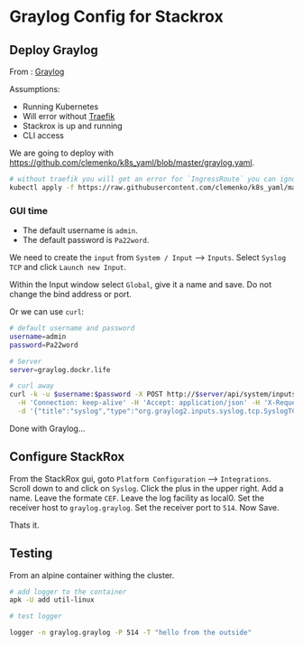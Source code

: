 # Graylog Config for Stackrox

## Deploy Graylog

From : [Graylog](https://www.graylog.org/)

Assumptions:

* Running Kubernetes
* Will error without [Traefik](https://traefik.io/)
* Stackrox is up and running
* CLI access

We are going to deploy with https://github.com/clemenko/k8s_yaml/blob/master/graylog.yaml.

```bash
# without traefik you will get an error for `IngressRoute` you can ignore this.
kubectl apply -f https://raw.githubusercontent.com/clemenko/k8s_yaml/master/graylog.yaml
```

### GUI time

* The default username is `admin`.
* The default password is `Pa22word`.

We need to create the `input` from `System / Input` --> `Inputs`. Select `Syslog TCP` and click `Launch new Input`.

Within the Input window select `Global`, give it a name and save. Do not change the bind address or port.

Or we can use `curl`:

```bash
# default username and password
username=admin
password=Pa22word

# Server
server=graylog.dockr.life

# curl away
curl -k -u $username:$password -X POST http://$server/api/system/inputs \
  -H 'Connection: keep-alive' -H 'Accept: application/json' -H 'X-Requested-With: XMLHttpRequest' -H 'X-Requested-By: XMLHttpRequest' -H 'Content-Type: application/json' \
  -d '{"title":"syslog","type":"org.graylog2.inputs.syslog.tcp.SyslogTCPInput","configuration":{"bind_address":"0.0.0.0","port":514,"recv_buffer_size":1048576,"number_worker_threads":1,"tls_cert_file":"","tls_key_file":"","tls_enable":false,"tls_key_password":"","tls_client_auth":"disabled","tls_client_auth_cert_file":"","tcp_keepalive":false,"use_null_delimiter":false,"max_message_size":2097152,"override_source":null,"force_rdns":false,"allow_override_date":true,"store_full_message":true,"expand_structured_data":false},"global":true,"node":"1195da76-5df0-4122-b701-ed392e0efe95"}'
```

Done with Graylog...

## Configure StackRox

From the StackRox gui, goto `Platform Configuration` --> `Integrations`. Scroll down to and click on `Syslog`. Click the plus in the upper right. Add a name. Leave the formate `CEF`. Leave the log facility as local0. Set the receiver host to `graylog.graylog`. Set the receiver port to `514`. Now Save.

Thats it.

## Testing

From an alpine container withing the cluster.

```bash
# add logger to the container
apk -U add util-linux

# test logger

logger -n graylog.graylog -P 514 -T "hello from the outside"
```
